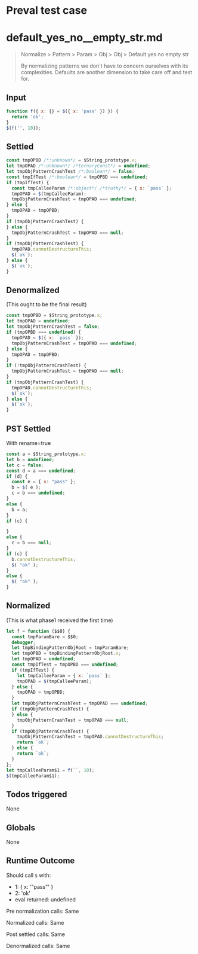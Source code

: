 # Preval test case

# default_yes_no__empty_str.md

> Normalize > Pattern > Param > Obj > Obj > Default yes no  empty str
>
> By normalizing patterns we don't have to concern ourselves with its complexities. Defaults are another dimension to take care off and test for.

## Input

`````js filename=intro
function f({ x: {} = $({ x: 'pass' }) }) {
  return 'ok';
}
$(f('', 10));
`````


## Settled


`````js filename=intro
const tmpOPBD /*:unknown*/ = $String_prototype.x;
let tmpOPAD /*:unknown*/ /*ternaryConst*/ = undefined;
let tmpObjPatternCrashTest /*:boolean*/ = false;
const tmpIfTest /*:boolean*/ = tmpOPBD === undefined;
if (tmpIfTest) {
  const tmpCalleeParam /*:object*/ /*truthy*/ = { x: `pass` };
  tmpOPAD = $(tmpCalleeParam);
  tmpObjPatternCrashTest = tmpOPAD === undefined;
} else {
  tmpOPAD = tmpOPBD;
}
if (tmpObjPatternCrashTest) {
} else {
  tmpObjPatternCrashTest = tmpOPAD === null;
}
if (tmpObjPatternCrashTest) {
  tmpOPAD.cannotDestructureThis;
  $(`ok`);
} else {
  $(`ok`);
}
`````


## Denormalized
(This ought to be the final result)

`````js filename=intro
const tmpOPBD = $String_prototype.x;
let tmpOPAD = undefined;
let tmpObjPatternCrashTest = false;
if (tmpOPBD === undefined) {
  tmpOPAD = $({ x: `pass` });
  tmpObjPatternCrashTest = tmpOPAD === undefined;
} else {
  tmpOPAD = tmpOPBD;
}
if (!tmpObjPatternCrashTest) {
  tmpObjPatternCrashTest = tmpOPAD === null;
}
if (tmpObjPatternCrashTest) {
  tmpOPAD.cannotDestructureThis;
  $(`ok`);
} else {
  $(`ok`);
}
`````


## PST Settled
With rename=true

`````js filename=intro
const a = $String_prototype.x;
let b = undefined;
let c = false;
const d = a === undefined;
if (d) {
  const e = { x: "pass" };
  b = $( e );
  c = b === undefined;
}
else {
  b = a;
}
if (c) {

}
else {
  c = b === null;
}
if (c) {
  b.cannotDestructureThis;
  $( "ok" );
}
else {
  $( "ok" );
}
`````


## Normalized
(This is what phase1 received the first time)

`````js filename=intro
let f = function ($$0) {
  const tmpParamBare = $$0;
  debugger;
  let tmpBindingPatternObjRoot = tmpParamBare;
  let tmpOPBD = tmpBindingPatternObjRoot.x;
  let tmpOPAD = undefined;
  const tmpIfTest = tmpOPBD === undefined;
  if (tmpIfTest) {
    let tmpCalleeParam = { x: `pass` };
    tmpOPAD = $(tmpCalleeParam);
  } else {
    tmpOPAD = tmpOPBD;
  }
  let tmpObjPatternCrashTest = tmpOPAD === undefined;
  if (tmpObjPatternCrashTest) {
  } else {
    tmpObjPatternCrashTest = tmpOPAD === null;
  }
  if (tmpObjPatternCrashTest) {
    tmpObjPatternCrashTest = tmpOPAD.cannotDestructureThis;
    return `ok`;
  } else {
    return `ok`;
  }
};
let tmpCalleeParam$1 = f(``, 10);
$(tmpCalleeParam$1);
`````


## Todos triggered


None


## Globals


None


## Runtime Outcome


Should call `$` with:
 - 1: { x: '"pass"' }
 - 2: 'ok'
 - eval returned: undefined

Pre normalization calls: Same

Normalized calls: Same

Post settled calls: Same

Denormalized calls: Same
